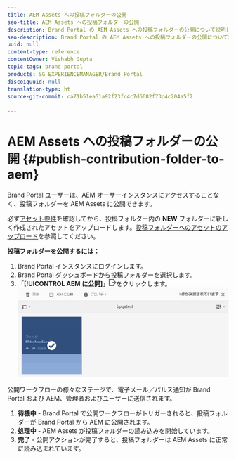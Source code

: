 ```yaml
---
title: AEM Assets への投稿フォルダーの公開
seo-title: AEM Assets への投稿フォルダーの公開
description: Brand Portal の AEM Assets への投稿フォルダーの公開について説明します。
seo-description: Brand Portal の AEM Assets への投稿フォルダーの公開について説明します。
uuid: null
content-type: reference
contentOwner: Vishabh Gupta
topic-tags: brand-portal
products: SG_EXPERIENCEMANAGER/Brand_Portal
discoiquuid: null
translation-type: ht
source-git-commit: ca71b51ea51a92f23fc4c7d6682f73c4c204a5f2

---
```



# AEM Assets への投稿フォルダーの公開 {#publish-contribution-folder-to-aem}

Brand Portal ユーザーは、AEM オーサーインスタンスにアクセスすることなく、投稿フォルダーを AEM Assets に公開できます。

必ず[アセット要件](brand-portal-download-asset-requirements.md)を確認してから、投稿フォルダー内の **NEW** フォルダーに新しく作成されたアセットをアップロードします。[投稿フォルダーへのアセットのアップロード](brand-portal-upload-assets-to-contribution-folder.md)を参照してください。

**投稿フォルダーを公開するには：**

1. Brand Portal インスタンスにログインします。
1. Brand Portal ダッシュボードから投稿フォルダーを選択します。
1. 「**[!UICONTROL AEM に公開]**」![](assets/export.png)をクリックします。
   ![](assets/publish-contribution-folder-to-aem.png)

公開ワークフローの様々なステージで、電子メール／パルス通知が Brand Portal および AEM、管理者およびユーザーに送信されます。
1. **待機中** - Brand Portal で公開ワークフローがトリガーされると、投稿フォルダーが Brand Portal から AEM に公開されます。
1. **処理中** - AEM Assets が投稿フォルダーの読み込みを開始しています。
1. **完了** - 公開アクションが完了すると、投稿フォルダーは AEM Assets に正常に読み込まれています。



